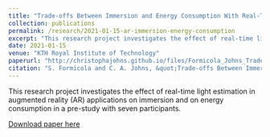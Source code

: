 ```yaml
---
title: "Trade-offs Between Immersion and Energy Consumption With Real-Time Light Estimation in Augmented Reality: A Pre-Study"
collection: publications
permalink: /research/2021-01-15-ar-immersion-energy-consumption
excerpt: "This research project investigates the effect of real-time light estimation in augmented reality (AR) applications on immersion and on energy consumption in a pre-study with seven participants."
date: 2021-01-15
venue: "KTH Royal Institute of Technology"
paperurl: "http://christophajohns.github.io/files/Formicola_Johns_Tradeoffs_Between_Immersion_and_Energy_Consumption_2021.pdf"
citation: "S. Formicola and C. A. Johns, &quot;Trade-offs Between Immersion and Energy Consumption With Real-Time Light Estimation in Augmented Reality: A Pre-Study.&quot; <i>KTH Royal Institute of Technology</i>, 2021."
---
```


This research project investigates the effect of real-time light estimation in augmented reality (AR) applications on immersion and on energy consumption in a pre-study with seven participants.

[Download paper here](http://christophajohns.github.io/files/Formicola_Johns_Tradeoffs_Between_Immersion_and_Energy_Consumption_2021.pdf)
